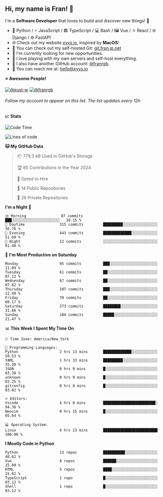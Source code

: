 ## Hi, my name is Fran! 👋

I'm a **Software Developer** that loves to build and discover new things! 🚀

- 🐍 Python / ⚡ JavaScript / 🟦 TypeScript / 💻 Bash / 🖼️ Vue / ⚛️ React / 🌐 Django / ⚙️ FastAPI
- 🌐 Check out my website [xyvs.io](https://xyvs.io), inspired by **MacOS**!
- 🔗 You can check out my self-hosted Git: [git.fran.jp.net](https://git.fran.jp.net/)
- 🌱 I'm currently looking for new opportunities.
- 🤖 I love playing with my own servers and self-host everything.
- 🔄 I also have another GitHub account: [@franrgb](https://github.com/franrgb).
- 📧 You can reach me at: [hello@xyvs.io](mailto:hello@xyvs.io)

<!--START_SECTION:waka-->
**⭐ Awesome People!** 

[![@eust-w](https://img.shields.io/badge/@eust--w-black?style=plastic&logo=github&logoColor=fff)](https://github.com/eust-w) [![@franrgb](https://img.shields.io/badge/@franrgb-black?style=plastic&logo=github&logoColor=fff)](https://github.com/franrgb) 

###### Follow my account to appear on this list. *The list updates every 12h*

**📈 Stats** 

![Code Time](http://img.shields.io/badge/Code%20Time-4%20hrs%2023%20mins-blue)

![Lines of code](https://img.shields.io/badge/From%20Hello%20World%20I%27ve%20Written-131.7%20thousand%20lines%20of%20code-blue)

**🐱 My GitHub Data** 

> 📦 779.3 kB Used in GitHub's Storage 
 > 
> 🏆 85 Contributions in the Year 2024
 > 
> 💼 Opted to Hire
 > 
> 📜 14 Public Repositories 
 > 
> 🔑 26 Private Repositories 
 > 
**I'm a Night 🦉** 

```text
🌞 Morning                87 commits          ███░░░░░░░░░░░░░░░░░░░░░░   10.15 % 
🌆 Daytime                315 commits         █████████░░░░░░░░░░░░░░░░   36.76 % 
🌃 Evening                443 commits         █████████████░░░░░░░░░░░░   51.69 % 
🌙 Night                  12 commits          ░░░░░░░░░░░░░░░░░░░░░░░░░   01.40 % 
```
📅 **I'm Most Productive on Saturday** 

```text
Monday                   95 commits          ███░░░░░░░░░░░░░░░░░░░░░░   11.09 % 
Tuesday                  61 commits          ██░░░░░░░░░░░░░░░░░░░░░░░   07.12 % 
Wednesday                67 commits          ██░░░░░░░░░░░░░░░░░░░░░░░   07.82 % 
Thursday                 107 commits         ███░░░░░░░░░░░░░░░░░░░░░░   12.49 % 
Friday                   70 commits          ██░░░░░░░░░░░░░░░░░░░░░░░   08.17 % 
Saturday                 273 commits         ████████░░░░░░░░░░░░░░░░░   31.86 % 
Sunday                   184 commits         █████░░░░░░░░░░░░░░░░░░░░   21.47 % 
```


📊 **This Week I Spent My Time On** 

```text
🕑︎ Time Zone: America/New_York

💬 Programming Languages: 
Python                   2 hrs 13 mins       █████████████░░░░░░░░░░░░   50.53 % 
YAML                     1 hrs 33 mins       █████████░░░░░░░░░░░░░░░░   35.30 % 
JSON                     0 hrs 9 mins        █░░░░░░░░░░░░░░░░░░░░░░░░   03.38 % 
unknown                  0 hrs 9 mins        █░░░░░░░░░░░░░░░░░░░░░░░░   03.25 % 
gitconfig                0 hrs 8 mins        █░░░░░░░░░░░░░░░░░░░░░░░░   03.02 % 

🔥 Editors: 
Vscode                   4 hrs 8 mins        ████████████████████████░   94.36 % 
Neovim                   0 hrs 15 mins       █░░░░░░░░░░░░░░░░░░░░░░░░   05.64 % 

💻 Operating System: 
Linux                    4 hrs 23 mins       █████████████████████████   100.00 % 
```

**I Mostly Code in Python** 

```text
Python                   13 repos            ██████████░░░░░░░░░░░░░░░   40.62 % 
Vue                      8 repos             ██████░░░░░░░░░░░░░░░░░░░   25.00 % 
HTML                     5 repos             ████░░░░░░░░░░░░░░░░░░░░░   15.62 % 
TypeScript               1 repo              █░░░░░░░░░░░░░░░░░░░░░░░░   03.12 % 
Shell                    1 repo              █░░░░░░░░░░░░░░░░░░░░░░░░   03.12 % 
```




<!--END_SECTION:waka-->
